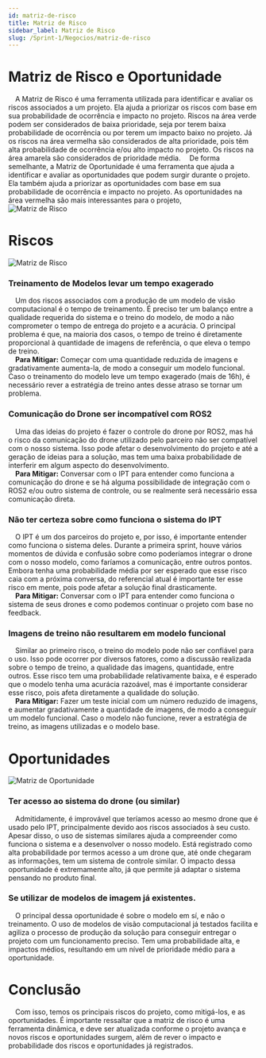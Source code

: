 ```yaml
---
id: matriz-de-risco
title: Matriz de Risco
sidebar_label: Matriz de Risco
slug: /Sprint-1/Negocios/matriz-de-risco
---
```

# Matriz de Risco e Oportunidade
&emsp;A Matriz de Risco é uma ferramenta utilizada para identificar e avaliar os riscos associados a um projeto. Ela ajuda a priorizar os riscos com base em sua probabilidade de ocorrência e impacto no projeto. Riscos na área verde podem ser considerados de baixa prioridade, seja por terem baixa probabilidade de ocorrência ou por terem um impacto baixo no projeto. Já os riscos na área vermelha são considerados de alta prioridade, pois têm alta probabilidade de ocorrência e/ou alto impacto no projeto. Os riscos na área amarela são considerados de prioridade média.
&emsp;De forma semelhante, a Matriz de Oportunidade é uma ferramenta que ajuda a identificar e avaliar as oportunidades que podem surgir durante o projeto. Ela também ajuda a priorizar as oportunidades com base em sua probabilidade de ocorrência e impacto no projeto. As oportunidades na área vermelha são mais interessantes para o projeto, 
<br />
![Matriz de Risco](/img/matrizRisco14bis.png)

# Riscos

![Matriz de Risco](/img/matRis.png)

### Treinamento de Modelos levar um tempo exagerado

&emsp;Um dos riscos associados com a produção de um modelo de visão computacional é o tempo de treinamento. É preciso ter um balanço entre a qualidade requerida do sistema e o treino do modelo, de modo a não comprometer o tempo de entrega do projeto e a acurácia. O principal problema é que, na maioria dos casos, o tempo de treino é diretamente proporcional à quantidade de imagens de referência, o que eleva o tempo de treino.
<br />
&emsp;**Para Mitigar:** Começar com uma quantidade reduzida de imagens e gradativamente aumenta-la, de modo a conseguir um modelo funcional. Caso o treinamento do modelo leve um tempo exagerado (mais de 16h), é necessário rever a estratégia de treino antes desse atraso se tornar um problema.

### Comunicação do Drone ser incompatível com ROS2

&emsp;Uma das ideias do projeto é fazer o controle do drone por ROS2, mas há o risco da comunicação do drone utilizado pelo parceiro não ser compatível com o nosso sistema. Isso pode afetar o desenvolvimento do projeto e até a geração de ideias para a solução, mas tem uma baixa probabilidade de interferir em algum aspecto do desenvolvimento.
<br />
&emsp;**Para Mitigar:** Conversar com o IPT para entender como funciona a comunicação do drone e se há alguma possibilidade de integração com o ROS2 e/ou outro sistema de controle, ou se realmente será necessário essa comunicação direta.

### Não ter certeza sobre como funciona o sistema do IPT

&emsp;O IPT é um dos parceiros do projeto e, por isso, é importante entender como funciona o sistema deles. Durante a primeira sprint, houve vários momentos de dúvida e confusão sobre como poderíamos integrar o drone com o nosso modelo, como faríamos a comunicação, entre outros pontos. Embora tenha uma probabilidade média por ser esperado que esse risco caia com a próxima conversa, do referencial atual é importante ter esse risco em mente, pois pode afetar a solução final drasticamente.
<br />
&emsp;**Para Mitigar:** Conversar com o IPT para entender como funciona o sistema de seus drones e como podemos continuar o projeto com base no feedback.

### Imagens de treino não resultarem em modelo funcional

&emsp;Similar ao primeiro risco, o treino do modelo pode não ser confiável para o uso. Isso pode ocorrer por diversos fatores, como a discussão realizada sobre o tempo de treino, a qualidade das imagens, quantidade, entre outros. Esse risco tem uma probabilidade relativamente baixa, e é esperado que o modelo tenha uma acurácia razoável, mas é importante considerar esse risco, pois afeta diretamente a qualidade do solução.
<br />
&emsp;**Para Mitigar:** Fazer um teste inicial com um número reduzido de imagens, e aumentar gradativamente a quantidade de imagens, de modo a conseguir um modelo funcional. Caso o modelo não funcione, rever a estratégia de treino, as imagens utilizadas e o modelo base.

# Oportunidades

![Matriz de Oportunidade](/img/matOp.png)

### Ter acesso ao sistema do drone (ou similar)

&emsp;Admitidamente, é improvável que teríamos acesso ao mesmo drone que é usado pelo IPT, principalmente devido aos riscos associados à seu custo. Apesar disso, o uso de sistemas similares ajuda a compreender como funciona o sistema e a desenvolver o nosso modelo. Está registrado como alta probabilidade por termos acesso a um drone que, até onde chegaram as informações, tem um sistema de controle similar. O impacto dessa oportunidade é extremamente alto, já que permite já adaptar o sistema pensando no produto final.

### Se utilizar de modelos de imagem já existentes.

&emsp;O principal dessa oportunidade é sobre o modelo em sí, e não o treinamento. O uso de modelos de visão computacional já testados facilita e agiliza o processo de produção da solução para conseguir entregar o projeto com um funcionamento preciso. Tem uma probabilidade alta, e impactos médios, resultando em um nível de prioridade médio para a oportunidade.

# Conclusão

&emsp;Com isso, temos os principais riscos do projeto, como mitigá-los, e as oportunidades. É importante ressaltar que a matriz de risco é uma ferramenta dinâmica, e deve ser atualizada conforme o projeto avança e novos riscos e oportunidades surgem, além de rever o impacto e probabilidade dos riscos e oportunidades já registrados.
